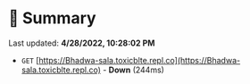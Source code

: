 # 📖 Summary
Last updated: **4/28/2022, 10:28:02 PM**

- `GET` [https://Bhadwa-sala.toxicblte.repl.co](https://Bhadwa-sala.toxicblte.repl.co) - **Down** (244ms)
